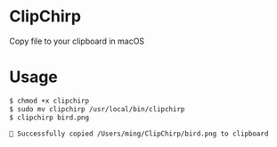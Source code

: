 # ClipChirp
Copy file to your clipboard in macOS

# Usage

~~~bash
$ chmod +x clipchirp
$ sudo mv clipchirp /usr/local/bin/clipchirp
$ clipchirp bird.png

🦤 Successfully copied /Users/ming/ClipChirp/bird.png to clipboard
~~~